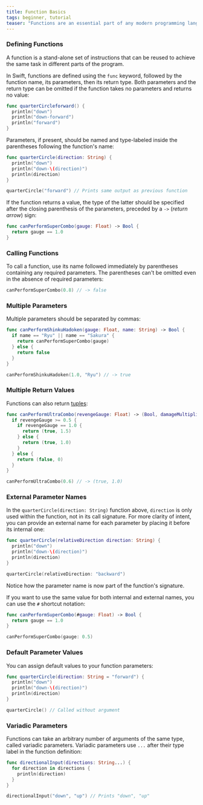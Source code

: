```yaml
---
title: Function Basics
tags: beginner, tutorial
teaser: "Functions are an essential part of any modern programming language. Let's look at what Swift has to offer."
---
```


### Defining Functions

A function is a stand-alone set of instructions that can be reused to achieve
the same task in different parts of the program.

In Swift, functions are defined using the `func` keyword, followed by the
function name, its parameters, then its return type. Both parameters and the return
type can be omitted if the function takes no parameters and returns no value:

~~~swift
func quarterCircleforward() {
  println("down")
  println("down-forward")
  println("forward")
}
~~~

Parameters, if present, should be named and type-labeled inside the parentheses
following the function's name:

~~~swift
func quarterCircle(direction: String) {
  println("down")
  println("down-\(direction)")
  println(direction)
}
~~~

~~~swift
quarterCircle("forward") // Prints same output as previous function
~~~

If the function returns a value, the type of the latter should be specified after the closing parenthesis of the parameters, preceded by a `->` (*return arrow*) sign:

~~~swift
func canPerformSuperCombo(gauge: Float) -> Bool {
  return gauge == 1.0
}
~~~

### Calling Functions

To call a function, use its name followed immediately by parentheses containing any required
parameters. The parentheses can't be omitted even in the absence of required
parameters:

~~~swift
canPerformSuperCombo(0.8) // -> false
~~~

### Multiple Parameters

Multiple parameters should be separated by commas:

~~~swift
func canPerformShinkuHadoken(gauge: Float, name: String) -> Bool {
  if name == "Ryu" || name == "Sakura" {
    return canPerformSuperCombo(gauge)
  } else {
    return false
  }
}
~~~

~~~swift
canPerformShinkuHadoken(1.0, "Ryu") // -> true
~~~

### Multiple Return Values

Functions can also return [tuples](http://learn-swift.co/#tuples):

~~~swift
func canPerformUltraCombo(revengeGauge: Float) -> (Bool, damageMultiplier: Float) {
  if revengeGauge >= 0.5 {
    if revengeGauge == 1.0 {
      return (true, 1.5)
    } else {
      return (true, 1.0)
    }
  } else {
    return (false, 0)
  }
}
~~~

~~~swift
canPerformUltraCombo(0.6) // -> (true, 1.0)
~~~

### External Parameter Names

In the `quarterCircle(direction: String)` function above, `direction` is only
used within the function, not in its call signature. For more clarity of intent,
you can provide an external name for each parameter by placing it before its
internal one:

~~~swift
func quarterCircle(relativeDirection direction: String) {
  println("down")
  println("down-\(direction)")
  println(direction)
}
~~~

~~~swift
quarterCircle(relativeDirection: "backward")
~~~

Notice how the parameter name is now part of the function's signature.

If you want to use the same value for both internal and external names, you can
use the `#` shortcut notation:

~~~swift
func canPerformSuperCombo(#gauge: Float) -> Bool {
  return gauge == 1.0
}
~~~

~~~swift
canPerformSuperCombo(gauge: 0.5)
~~~

### Default Parameter Values

You can assign default values to your function parameters:

~~~swift
func quarterCircle(direction: String = "forward") {
  println("down")
  println("down-\(direction)")
  println(direction)
}
~~~

~~~swift
quarterCircle() // Called without argument
~~~

### Variadic Parameters

Functions can take an arbitrary number of arguments of the same type, called variadic
parameters. Variadic parameters use `...` after their type label in the function
definition:

~~~swift
func directionalInput(directions: String...) {
  for direction in directions {
    println(direction)
  }
}
~~~

~~~swift
directionalInput("down", "up") // Prints "down", "up"
~~~
